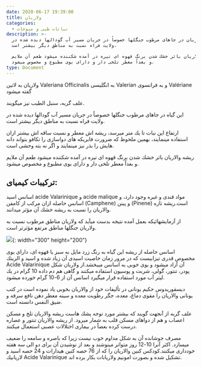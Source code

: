 ```yaml
---
date: 2020-06-17 19:39:00
title: ولاریان
categories:
  - نباتات طبی و میوجات
description: >-
  ولاریان در جاهای مرطوب جنگلها خصوصاً در جريان مسير آب گودالها ديده شده در
  ولايت فراه نسبت به مناطق ديگر بيشتر است.

  ريشه والاريان باثر خشك شدن برنگ قهوه ای تيره در آمده شكننده ميشود طعم آن ملايم
  و بعداً معطر تلخی دار و دارای بوی مطبوع و مخصوص ميشود.
type: Document
---
```


ولاريان به لاتین Valeriana Officinalis به انگلیسی Valerian و به فرانسوی Val&eacute;riane گفته میشود

علف گربه، سنبل الطيب نيز ميگويند.

اين گياه در جاهای مرطوب جنگلها خصوصاً در جريان مسير آب گودالها ديده شده در ولايت فراه نسبت به مناطق ديگر بيشتر است.

ارتفاع اين نبات تا يك متر ميرسد، ريشه اش معطر و نسبت ساقه اش بيشتر ازان استفاده مينمايند، بهمين ملحوظ كه ضرورت فابريكه های دواسازی را تكافو بتواند دانه هايش را بذر نيز مينمايند و اگر نه بته وحشی است.

ريشه والاريان باثر خشك شدن برنگ قهوه ای تيره در آمده شكننده ميشود طعم آن ملايم و بعداً معطر تلخی دار و دارای بوی مطبوع و مخصوص ميشود.

## تركيبات كيميای:

اسانس اسيد acide Valarinique و acide malique مواد قندی و غيره وجود دارد، و اسانس حاصله ازان مركب از كامفن (Camphene) و پينن (Pinene) است.ريشه تازه والاريان را نسبت به ريشه خشك آن مؤثر ميدانند.

از آزمايشهائيكه بعمل آمده نتيجه بدست ميآيد كه ولاريان مناطق مرطوب نسبت به ولاريان جنگلها مناطق مرتفع مؤثرتر است.

![](/uploads/ولاریان.png){: width="300" height="200"}

اسانس حاصله از ريشه اين گياه به رنگ زرد مايل به سبز يا قهوه ای، دارای بوی مخصوص قدری تيزابيست كه در مرور زمان خاصيت اسيدی آن زياد شده و اسيد و الرينك Acide Valarinique آن آزاد ميشود و بوی خوبی به اسانس ميبخشد.از ولاريان شكل پودر، تنتور، گولی، شربت و پوسيون استفاده ميكنند و گاهی هم دم داده 10 گرام در يك ليتر آب مورد استفاده قرار ميگيرد اسانس آن از 6-10 گرام خورده ميشود.

ديسقوريدوس حكيم يونانی در تأليفات خود از والاريان بخوبی ياد نموده است در كتب يونانی والاريان را مقوی دماغ، معده، جگر رطوبت معده و سينه معطر دهن نافع سرفه و ضيق النفس دانسته است.

علف گربه از آنجهت گويند كه بيشتر مورد توجه پشك هاست ريشه والاريان تلخ و مسكن اعصاب و هم از دواهای مسكن قلب به شمار ميرود. از ريشه والاريان تنتور و عصاره درست كرده بعضاً در بيماری اختلالات عصبی استعمال ميكنند.

مصرف جوشانده آن به شكل مداوم خوب نيست زيرا كه باصره و سامعه را ضعيف ميسازد. اكثر آنرا 10-12 روز متواتر مينوشند و بعد از نوشيدن آن برای دو الی سه هفته خودداری ميكنند.كودكس كنين والاريان را كه از 76 حصه كنين هيدارات و 24 حصه اسيد و لاريانيك Acide Valarinique تشكيل شده و بصورت امونيم ولاريانات بكار برده اند.
